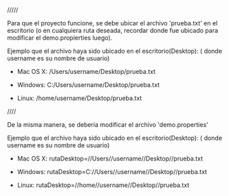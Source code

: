 /////

Para que el proyecto funcione, se debe ubicar el archivo 'prueba.txt' en el escritorio (o en cualquiera ruta deseada, recordar donde fue ubicado para modificar el demo.propierties luego).

Ejemplo que el archivo haya sido ubicado en el escritorio(Desktop): ( donde username es su nombre de usuario)

  - Mac OS X: /Users/username/Desktop/prueba.txt

  - Windows: C:/Users/username/Desktop/prueba.txt

  - Linux: /home/username/Desktop/prueba.txt

////

De la misma manera, se deberia modificar el archivo 'demo.properties'

Ejemplo que el archivo haya sido ubicado en el escritorio(Desktop): ( donde username es su nombre de usuario)

  - Mac OS X: rutaDesktop=//Users//username//Desktop//prueba.txt

  - Windows: rutaDesktop=C://Users//username//Desktop//prueba.txt

  - Linux: rutaDesktop=//home//username//Desktop//prueba.txt

